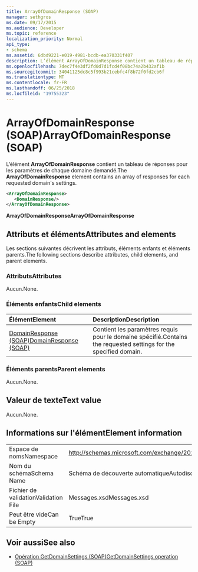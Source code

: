 ```yaml
---
title: ArrayOfDomainResponse (SOAP)
manager: sethgros
ms.date: 09/17/2015
ms.audience: Developer
ms.topic: reference
localization_priority: Normal
api_type:
- schema
ms.assetid: 6dbd9221-e019-4981-bcdb-ea370331f407
description: L’élément ArrayOfDomainResponse contient un tableau de réponses pour les paramètres de chaque domaine demandé.
ms.openlocfilehash: 7dec7f4e3df2fd0d7d1fcd4f08bc74a2b432af1b
ms.sourcegitcommit: 34041125dc8c5f993b21cebfc4f8b72f0fd2cb6f
ms.translationtype: MT
ms.contentlocale: fr-FR
ms.lasthandoff: 06/25/2018
ms.locfileid: "19755323"
---
```

# <a name="arrayofdomainresponse-soap"></a><span data-ttu-id="23fcd-103">ArrayOfDomainResponse (SOAP)</span><span class="sxs-lookup"><span data-stu-id="23fcd-103">ArrayOfDomainResponse (SOAP)</span></span>

<span data-ttu-id="23fcd-104">L’élément **ArrayOfDomainResponse** contient un tableau de réponses pour les paramètres de chaque domaine demandé.</span><span class="sxs-lookup"><span data-stu-id="23fcd-104">The **ArrayOfDomainResponse** element contains an array of responses for each requested domain's settings.</span></span> 
  
```XML
<ArrayOfDomainResponse>
   <DomainResponse/>
</ArrayOfDomainResponse>
```

 <span data-ttu-id="23fcd-105">**ArrayOfDomainResponse**</span><span class="sxs-lookup"><span data-stu-id="23fcd-105">**ArrayOfDomainResponse**</span></span>
## <a name="attributes-and-elements"></a><span data-ttu-id="23fcd-106">Attributs et éléments</span><span class="sxs-lookup"><span data-stu-id="23fcd-106">Attributes and elements</span></span>

<span data-ttu-id="23fcd-107">Les sections suivantes décrivent les attributs, éléments enfants et éléments parents.</span><span class="sxs-lookup"><span data-stu-id="23fcd-107">The following sections describe attributes, child elements, and parent elements.</span></span>
  
### <a name="attributes"></a><span data-ttu-id="23fcd-108">Attributs</span><span class="sxs-lookup"><span data-stu-id="23fcd-108">Attributes</span></span>

<span data-ttu-id="23fcd-109">Aucun.</span><span class="sxs-lookup"><span data-stu-id="23fcd-109">None.</span></span>
  
### <a name="child-elements"></a><span data-ttu-id="23fcd-110">Éléments enfants</span><span class="sxs-lookup"><span data-stu-id="23fcd-110">Child elements</span></span>

|<span data-ttu-id="23fcd-111">**Élément**</span><span class="sxs-lookup"><span data-stu-id="23fcd-111">**Element**</span></span>|<span data-ttu-id="23fcd-112">**Description**</span><span class="sxs-lookup"><span data-stu-id="23fcd-112">**Description**</span></span>|
|:-----|:-----|
|[<span data-ttu-id="23fcd-113">DomainResponse (SOAP)</span><span class="sxs-lookup"><span data-stu-id="23fcd-113">DomainResponse (SOAP)</span></span>](domainresponse-soap.md) <br/> |<span data-ttu-id="23fcd-114">Contient les paramètres requis pour le domaine spécifié.</span><span class="sxs-lookup"><span data-stu-id="23fcd-114">Contains the requested settings for the specified domain.</span></span>  <br/> |
   
### <a name="parent-elements"></a><span data-ttu-id="23fcd-115">Éléments parents</span><span class="sxs-lookup"><span data-stu-id="23fcd-115">Parent elements</span></span>

<span data-ttu-id="23fcd-116">Aucun.</span><span class="sxs-lookup"><span data-stu-id="23fcd-116">None.</span></span>
  
## <a name="text-value"></a><span data-ttu-id="23fcd-117">Valeur de texte</span><span class="sxs-lookup"><span data-stu-id="23fcd-117">Text value</span></span>

<span data-ttu-id="23fcd-118">Aucun.</span><span class="sxs-lookup"><span data-stu-id="23fcd-118">None.</span></span>
  
## <a name="element-information"></a><span data-ttu-id="23fcd-119">Informations sur l'élément</span><span class="sxs-lookup"><span data-stu-id="23fcd-119">Element information</span></span>

|||
|:-----|:-----|
|<span data-ttu-id="23fcd-120">Espace de noms</span><span class="sxs-lookup"><span data-stu-id="23fcd-120">Namespace</span></span>  <br/> |http://schemas.microsoft.com/exchange/2010/Autodiscover  <br/> |
|<span data-ttu-id="23fcd-121">Nom du schéma</span><span class="sxs-lookup"><span data-stu-id="23fcd-121">Schema Name</span></span>  <br/> |<span data-ttu-id="23fcd-122">Schéma de découverte automatique</span><span class="sxs-lookup"><span data-stu-id="23fcd-122">Autodiscover schema</span></span>  <br/> |
|<span data-ttu-id="23fcd-123">Fichier de validation</span><span class="sxs-lookup"><span data-stu-id="23fcd-123">Validation File</span></span>  <br/> |<span data-ttu-id="23fcd-124">Messages.xsd</span><span class="sxs-lookup"><span data-stu-id="23fcd-124">Messages.xsd</span></span>  <br/> |
|<span data-ttu-id="23fcd-125">Peut être vide</span><span class="sxs-lookup"><span data-stu-id="23fcd-125">Can be Empty</span></span>  <br/> |<span data-ttu-id="23fcd-126">True</span><span class="sxs-lookup"><span data-stu-id="23fcd-126">True</span></span>  <br/> |
   
## <a name="see-also"></a><span data-ttu-id="23fcd-127">Voir aussi</span><span class="sxs-lookup"><span data-stu-id="23fcd-127">See also</span></span>

- [<span data-ttu-id="23fcd-128">Opération GetDomainSettings (SOAP)</span><span class="sxs-lookup"><span data-stu-id="23fcd-128">GetDomainSettings operation (SOAP)</span></span>](getdomainsettings-operation-soap.md)

